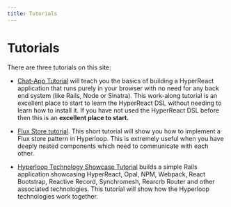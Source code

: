 ```yaml
---
title: Tutorials
---
```

# Tutorials

There are three tutorials on this site:

+ [Chat-App Tutorial](/tutorials/chat_app) will teach you the basics of building a HyperReact application that runs purely in your browser with no need for any back end system (like Rails, Node or Sinatra). This work-along tutorial is an excellent place to start to learn the HyperReact DSL without needing to learn how to install it. If you have not used the HyperReact DSL before then this is an **excellent place to start.**

+ [Flux Store tutorial](/tutorials/flux_store). This short tutorial will show you how to implement a Flux store pattern in Hyperloop. This is extremely useful when you have deeply nested components which need to communicate with each other.

+ [Hyperloop Technology Showcase Tutorial](/tutorials/showcase) builds a simple Rails application showcasing HyperReact, Opal, NPM, Webpack, React Bootstrap, Reactive Record, Synchromesh, Rearcrb Router and other associated technologies. This tutorial will show how the Hyperloop technologies work together.
